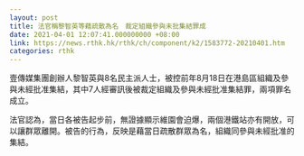 ```yaml
---
layout: post
title: 法官稱黎智英等藉疏散為名　裁定組織參與未批集結罪成
date: 2021-04-01 12:07:41.000000000 +08:00
link: https://news.rthk.hk/rthk/ch/component/k2/1583772-20210401.htm
categories: rthk
---
```


壹傳媒集團創辦人黎智英與8名民主派人士，被控前年8月18日在港島區組織及參與未經批准集結，其中7人經審訊後被裁定組織及參與未經批准集結罪，兩項罪名成立。

法官認為，當日各被告起步前，無證據顯示維園會迫爆，兩個港鐵站亦有開放，可以讓群眾離開。被告的行為，反映是藉當日疏散群眾為名，組織同參與未經批准的集結。
